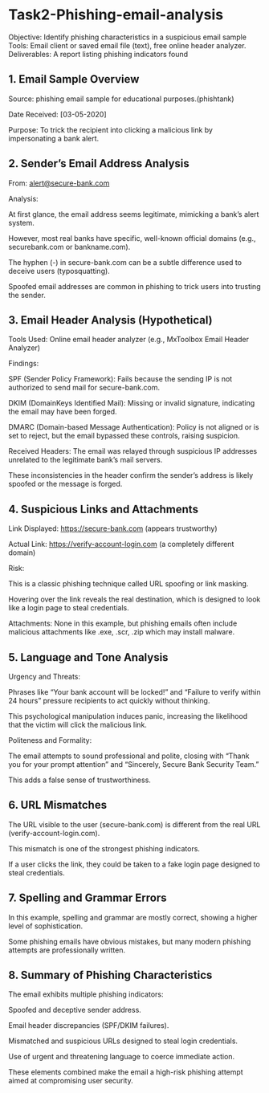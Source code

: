 # Task2-Phishing-email-analysis
 
  Objective: Identify phishing characteristics in a suspicious email sample
  Tools:  Email client or saved email file (text), free online header analyzer.
  Deliverables: A report listing phishing indicators found

## 1. Email Sample Overview
Source: phishing email sample for educational purposes.(phishtank)

Date Received: [03-05-2020]

Purpose: To trick the recipient into clicking a malicious link by impersonating a bank alert.

## 2. Sender’s Email Address Analysis
From: alert@secure-bank.com

Analysis:

At first glance, the email address seems legitimate, mimicking a bank’s alert system.

However, most real banks have specific, well-known official domains (e.g., securebank.com or bankname.com).

The hyphen (-) in secure-bank.com can be a subtle difference used to deceive users (typosquatting).

Spoofed email addresses are common in phishing to trick users into trusting the sender.

##  3. Email Header Analysis (Hypothetical)
Tools Used: Online email header analyzer (e.g., MxToolbox Email Header Analyzer)

Findings:

SPF (Sender Policy Framework): Fails because the sending IP is not authorized to send mail for secure-bank.com.

DKIM (DomainKeys Identified Mail): Missing or invalid signature, indicating the email may have been forged.

DMARC (Domain-based Message Authentication): Policy is not aligned or is set to reject, but the email bypassed these controls, raising suspicion.

Received Headers: The email was relayed through suspicious IP addresses unrelated to the legitimate bank’s mail servers.

These inconsistencies in the header confirm the sender’s address is likely spoofed or the message is forged.

##  4. Suspicious Links and Attachments
Link Displayed: https://secure-bank.com (appears trustworthy)

Actual Link: https://verify-account-login.com (a completely different domain)

Risk:

This is a classic phishing technique called URL spoofing or link masking.

Hovering over the link reveals the real destination, which is designed to look like a login page to steal credentials.

Attachments: None in this example, but phishing emails often include malicious attachments like .exe, .scr, .zip which may install malware.

## 5. Language and Tone Analysis
Urgency and Threats:

Phrases like “Your bank account will be locked!” and “Failure to verify within 24 hours” pressure recipients to act quickly without thinking.

This psychological manipulation induces panic, increasing the likelihood that the victim will click the malicious link.

Politeness and Formality:

The email attempts to sound professional and polite, closing with “Thank you for your prompt attention” and “Sincerely, Secure Bank Security Team.”

This adds a false sense of trustworthiness.


##  6. URL Mismatches
The URL visible to the user (secure-bank.com) is different from the real URL (verify-account-login.com).

This mismatch is one of the strongest phishing indicators.

If a user clicks the link, they could be taken to a fake login page designed to steal credentials.

##  7. Spelling and Grammar Errors
In this example, spelling and grammar are mostly correct, showing a higher level of sophistication.

Some phishing emails have obvious mistakes, but many modern phishing attempts are professionally written.

##  8. Summary of Phishing Characteristics
The email exhibits multiple phishing indicators:

Spoofed and deceptive sender address.

Email header discrepancies (SPF/DKIM failures).

Mismatched and suspicious URLs designed to steal login credentials.

Use of urgent and threatening language to coerce immediate action.

These elements combined make the email a high-risk phishing attempt aimed at compromising user security.

